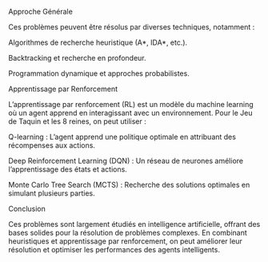 Approche Générale

Ces problèmes peuvent être résolus par diverses techniques, notamment :

Algorithmes de recherche heuristique (A*, IDA*, etc.).

Backtracking et recherche en profondeur.

Programmation dynamique et approches probabilistes.

Apprentissage par Renforcement

L’apprentissage par renforcement (RL) est un modèle du machine learning où un agent apprend en interagissant avec un environnement. Pour le Jeu de Taquin et les 8 reines, on peut utiliser :

Q-learning : L’agent apprend une politique optimale en attribuant des récompenses aux actions.

Deep Reinforcement Learning (DQN) : Un réseau de neurones améliore l’apprentissage des états et actions.

Monte Carlo Tree Search (MCTS) : Recherche des solutions optimales en simulant plusieurs parties.

Conclusion

Ces problèmes sont largement étudiés en intelligence artificielle, offrant des bases solides pour la résolution de problèmes complexes. En combinant heuristiques et apprentissage par renforcement, on peut améliorer leur résolution et optimiser les performances des agents intelligents.

